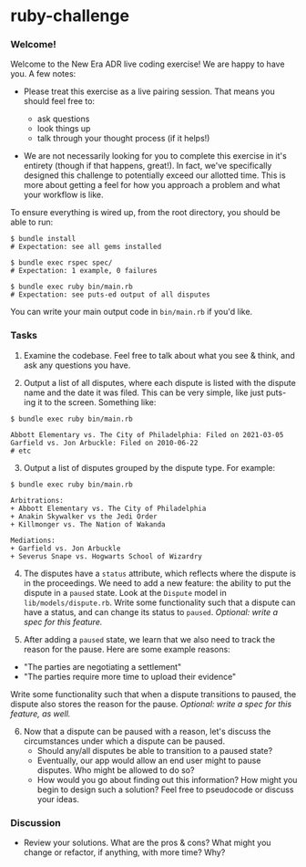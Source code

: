 # ruby-challenge

### Welcome!
Welcome to the New Era ADR live coding exercise! We are happy to have you. A few notes:

+ Please treat this exercise as a live pairing session. That means you should feel free to:
    - ask questions
    - look things up
    - talk through your thought process (if it helps!)

+ We are not necessarily looking for you to complete this exercise in it's entirety (though if that happens, great!). In fact, we've specifically designed this challenge to potentially exceed our allotted time. This is more about getting a feel for how you approach a problem and what your workflow is like.

To ensure everything is wired up, from the root directory, you should be able to run:

```
$ bundle install
# Expectation: see all gems installed
```

```
$ bundle exec rspec spec/
# Expectation: 1 example, 0 failures
```

```
$ bundle exec ruby bin/main.rb
# Expectation: see puts-ed output of all disputes
```
You can write your main output code in `bin/main.rb` if you'd like.

### Tasks

1. Examine the codebase. Feel free to talk about what you see & think, and ask any questions you have.

2. Output a list of all disputes, where each dispute is listed with the dispute name and the date it was filed. This can be very simple, like just puts-ing it to the screen. Something like:

  ```
  $ bundle exec ruby bin/main.rb

  Abbott Elementary vs. The City of Philadelphia: Filed on 2021-03-05
  Garfield vs. Jon Arbuckle: Filed on 2010-06-22
  # etc
  ```

3. Output a list of disputes grouped by the dispute type. For example:

  ```
  $ bundle exec ruby bin/main.rb

  Arbitrations:
  + Abbott Elementary vs. The City of Philadelphia
  + Anakin Skywalker vs the Jedi Order
  + Killmonger vs. The Nation of Wakanda

  Mediations:
  + Garfield vs. Jon Arbuckle
  + Severus Snape vs. Hogwarts School of Wizardry
  ```

4. The disputes have a `status` attribute, which reflects where the dispute is in the proceedings. We need to add a new feature: the ability to put the dispute in a `paused` state. Look at the `Dispute` model in `lib/models/dispute.rb`. Write some functionality such that a dispute can have a status, and can change its status to `paused`. _Optional: write a spec for this feature._

5. After adding a `paused` state, we learn that we also need to track the reason for the pause. Here are some example reasons:
  + "The parties are negotiating a settlement"
  + "The parties require more time to upload their evidence"

  Write some functionality such that when a dispute transitions to paused, the dispute also stores the reason for the pause. _Optional: write a spec for this feature, as well._

6. Now that a dispute can be paused with a reason, let's discuss the circumstances under which a dispute can be paused.
    + Should any/all disputes be able to transition to a paused state?
    + Eventually, our app would allow an end user might to pause disputes. Who might be allowed to do so?
    + How would you go about finding out this information? How might you begin to design such a solution? Feel free to pseudocode or discuss your ideas.

### Discussion
+ Review your solutions. What are the pros & cons? What might you change or refactor, if anything, with more time? Why?
